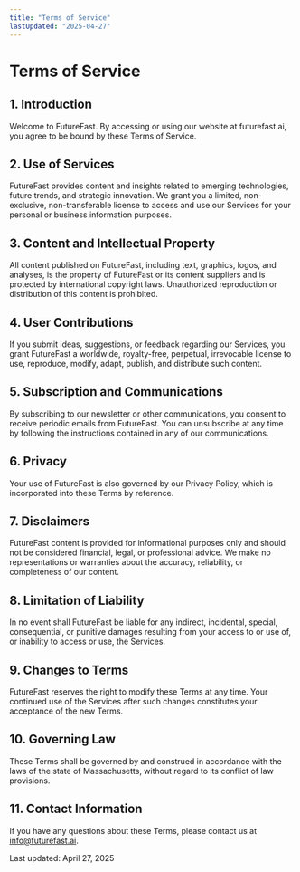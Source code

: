 ```yaml
---
title: "Terms of Service"
lastUpdated: "2025-04-27"
---
```


# Terms of Service

## 1. Introduction

Welcome to FutureFast. By accessing or using our website at futurefast.ai, you agree to be bound by these Terms of Service.

## 2. Use of Services

FutureFast provides content and insights related to emerging technologies, future trends, and strategic innovation. We grant you a limited, non-exclusive, non-transferable license to access and use our Services for your personal or business information purposes.

## 3. Content and Intellectual Property

All content published on FutureFast, including text, graphics, logos, and analyses, is the property of FutureFast or its content suppliers and is protected by international copyright laws. Unauthorized reproduction or distribution of this content is prohibited.

## 4. User Contributions

If you submit ideas, suggestions, or feedback regarding our Services, you grant FutureFast a worldwide, royalty-free, perpetual, irrevocable license to use, reproduce, modify, adapt, publish, and distribute such content.

## 5. Subscription and Communications

By subscribing to our newsletter or other communications, you consent to receive periodic emails from FutureFast. You can unsubscribe at any time by following the instructions contained in any of our communications.

## 6. Privacy

Your use of FutureFast is also governed by our Privacy Policy, which is incorporated into these Terms by reference.

## 7. Disclaimers

FutureFast content is provided for informational purposes only and should not be considered financial, legal, or professional advice. We make no representations or warranties about the accuracy, reliability, or completeness of our content.

## 8. Limitation of Liability

In no event shall FutureFast be liable for any indirect, incidental, special, consequential, or punitive damages resulting from your access to or use of, or inability to access or use, the Services.

## 9. Changes to Terms

FutureFast reserves the right to modify these Terms at any time. Your continued use of the Services after such changes constitutes your acceptance of the new Terms.

## 10. Governing Law

These Terms shall be governed by and construed in accordance with the laws of the state of Massachusetts, without regard to its conflict of law provisions.

## 11. Contact Information

If you have any questions about these Terms, please contact us at info@futurefast.ai.

Last updated: April 27, 2025
